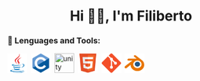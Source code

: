 <div id="header" align="center">
	<h1 align="center">Hi 👋🙂, I'm Filiberto </h1>
</div>

<div align="left">
	<h3>🧰 Lenguages and Tools: </h3>
	<div>
		<img src="https://github.com/devicons/devicon/blob/master/icons/java/java-original.svg" title="java" width="40" height="40"/>&nbsp;
		<img src="https://github.com/devicons/devicon/blob/master/icons/c/c-original.svg" title="c++" width="40" height="40"/>&nbsp;
		<img src="https://github.com/devicons/devicon/blob/master/icons/unity/unity-original.svg" title="unity" width="40" height="40"/>&nbsp;
		<img src="https://github.com/devicons/devicon/blob/master/icons/html5/html5-original.svg" title="html5" width="40" height="40"/>&nbsp;
		<img src="https://github.com/devicons/devicon/blob/master/icons/git/git-original.svg" title="git" width="40" height="40"/>&nbsp;
		<img src="https://github.com/devicons/devicon/blob/master/icons/blender/blender-original.svg" title="blender" width="40" height="40"/>&nbsp;
	</div>
</div>

<!--
**Filiberto-Castro/Filiberto-Castro** is a ✨ _special_ ✨ repository because its `README.md` (this file) appears on your GitHub profile.

Here are some ideas to get you started:

- 🔭 I’m currently working on ...
- 🌱 I’m currently learning ...
- 👯 I’m looking to collaborate on ...
- 🤔 I’m looking for help with ...
- 💬 Ask me about ...
- 📫 How to reach me: ...
- 😄 Pronouns: ...
- ⚡ Fun fact: ...
-->
